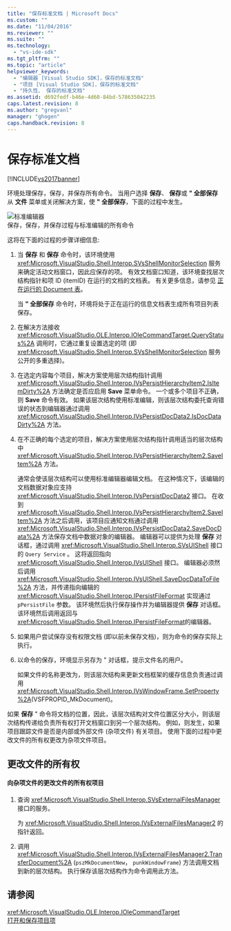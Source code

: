 ```yaml
---
title: "保存标准文档 | Microsoft Docs"
ms.custom: ""
ms.date: "11/04/2016"
ms.reviewer: ""
ms.suite: ""
ms.technology: 
  - "vs-ide-sdk"
ms.tgt_pltfrm: ""
ms.topic: "article"
helpviewer_keywords: 
  - "编辑器 [Visual Studio SDK]，保存的标准文档"
  - "项目 [Visual Studio SDK]，保存的标准文档"
  - "持久性、 保存的标准文档"
ms.assetid: d692fedf-b46e-4d60-84bd-578635042235
caps.latest.revision: 8
ms.author: "gregvanl"
manager: "ghogen"
caps.handback.revision: 8
---
```

# 保存标准文档
[!INCLUDE[vs2017banner](../../code-quality/includes/vs2017banner.md)]

环境处理保存，保存，并保存所有命令。  当用户选择 **保存**、 **保存**或 **" 全部保存** 从 **文件** 菜单或关闭解决方案，使 **" 全部保存**，下面的过程中发生。  
  
 ![标准编辑器](~/extensibility/internals/media/public.gif "Public")  
保存，保存，并保存过程与标准编辑的所有命令  
  
 这将在下面的过程的步骤详细信息:  
  
1.  当 **保存** 和 **保存** 命令时，该环境使用 <xref:Microsoft.VisualStudio.Shell.Interop.SVsShellMonitorSelection> 服务来确定活动文档窗口，因此应保存的项。  有效文档窗口知道，该环境查找层次结构指针和项 ID \(itemID\) 在运行的文档的文档表。  有关更多信息，请参见 [正在运行的 Document 表](../../extensibility/internals/running-document-table.md)。  
  
     当 **" 全部保存** 命令时，环境将处于正在运行的信息文档表生成所有项目列表保存。  
  
2.  在解决方法接收 <xref:Microsoft.VisualStudio.OLE.Interop.IOleCommandTarget.QueryStatus%2A> 调用时，它通过重复设置选定的项 \(即 <xref:Microsoft.VisualStudio.Shell.Interop.SVsShellMonitorSelection> 服务公开的多重选择\)。  
  
3.  在选定内容每个项目，解决方案使用层次结构指针调用 <xref:Microsoft.VisualStudio.Shell.Interop.IVsPersistHierarchyItem2.IsItemDirty%2A> 方法确定是否应启用 **Save** 菜单命令。  一个或多个项目不正确，则 **Save** 命令有效。  如果该层次结构使用标准编辑，则该层次结构委托查询错误的状态到编辑器通过调用 <xref:Microsoft.VisualStudio.Shell.Interop.IVsPersistDocData2.IsDocDataDirty%2A> 方法。  
  
4.  在不正确的每个选定的项目，解决方案使用层次结构指针调用适当的层次结构中 <xref:Microsoft.VisualStudio.Shell.Interop.IVsPersistHierarchyItem2.SaveItem%2A> 方法。  
  
     通常会使该层次结构可以使用标准编辑器编辑文档。  在这种情况下，该编辑的文档数据对象应支持 <xref:Microsoft.VisualStudio.Shell.Interop.IVsPersistDocData2> 接口。  在收到 <xref:Microsoft.VisualStudio.Shell.Interop.IVsPersistHierarchyItem2.SaveItem%2A> 方法之后调用，该项目应通知文档通过调用 <xref:Microsoft.VisualStudio.Shell.Interop.IVsPersistDocData2.SaveDocData%2A> 方法保存文档中数据对象的编辑器。  编辑器可以提供为处理 **保存** 对话框，通过调用 <xref:Microsoft.VisualStudio.Shell.Interop.SVsUIShell> 接口的 `Query Service` 。  这将返回指向 <xref:Microsoft.VisualStudio.Shell.Interop.IVsUIShell> 接口。  编辑器必须然后调用 <xref:Microsoft.VisualStudio.Shell.Interop.IVsUIShell.SaveDocDataToFile%2A> 方法，并传递指向编辑的 <xref:Microsoft.VisualStudio.Shell.Interop.IPersistFileFormat> 实现通过 `pPersistFile` 参数。  该环境然后执行保存操作并为编辑器提供 **保存** 对话框。  该环境然后调用返回与 <xref:Microsoft.VisualStudio.Shell.Interop.IPersistFileFormat>的编辑器。  
  
5.  如果用户尝试保存没有权限文档 \(即以前未保存文档\)，则为命令的保存实际上执行。  
  
6.  以命令的保存，环境显示另存为 " 对话框，提示文件名的用户。  
  
     如果文件的名称更改为，则该层次结构来更新文档框架的缓存信息负责通过调用 <xref:Microsoft.VisualStudio.Shell.Interop.IVsWindowFrame.SetProperty%2A>\(VSFPROPID\_MkDocument\)。  
  
 如果 **保存** " 命令将文档的位置，因此，该层次结构对文件位置区分大小，则该层次结构传递给负责所有权打开文档窗口到另一个层次结构。  例如，则发生，如果项目跟踪文件是否是内部或外部文件 \(杂项文件\) 有关项目。  使用下面的过程中更改文件的所有权更改为杂项文件项目。  
  
## 更改文件的所有权  
  
#### 向杂项文件的更改文件的所有权项目  
  
1.  查询 <xref:Microsoft.VisualStudio.Shell.Interop.SVsExternalFilesManager> 接口的服务。  
  
     为 <xref:Microsoft.VisualStudio.Shell.Interop.IVsExternalFilesManager2> 的指针返回。  
  
2.  调用 <xref:Microsoft.VisualStudio.Shell.Interop.IVsExternalFilesManager2.TransferDocument%2A> \(`pszMkDocumentNew`， `punkWindowFrame`\) 方法调用文档到新的层次结构。  执行保存该层次结构作为命令调用此方法。  
  
## 请参阅  
 <xref:Microsoft.VisualStudio.OLE.Interop.IOleCommandTarget>   
 [打开和保存项目项](../../extensibility/internals/opening-and-saving-project-items.md)